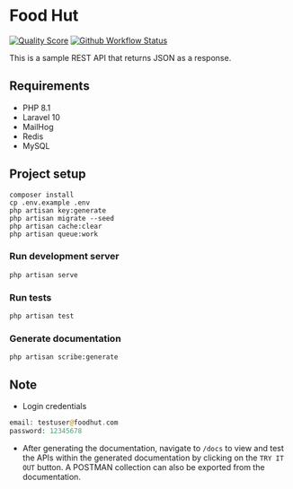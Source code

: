 # Food Hut

[![Quality Score](https://img.shields.io/scrutinizer/quality/g/ikechukwukalu/foodhut/main?style=flat-square)](https://scrutinizer-ci.com/g/ikechukwukalu/foodhut/)
[![Github Workflow Status](https://img.shields.io/github/actions/workflow/status/ikechukwukalu/foodhut/foodhut.yml?branch=main&style=flat-square)](https://github.com/ikechukwukalu/foodhut/actions/workflows/foodhut.yml)

This is a sample REST API that returns JSON as a response.

## Requirements

- PHP 8.1
- Laravel 10
- MailHog
- Redis
- MySQL

## Project setup

```shell
composer install
cp .env.example .env
php artisan key:generate
php artisan migrate --seed
php artisan cache:clear
php artisan queue:work
```

### Run development server

```shell
php artisan serve
```

### Run tests

```shell
php artisan test
```

### Generate documentation

```shell
php artisan scribe:generate
```

## Note

- Login credentials

```php
email: testuser@foodhut.com
password: 12345678
```

- After generating the documentation, navigate to `/docs` to view and test the APIs within the generated documentation by clicking on the `TRY IT OUT` button. A POSTMAN collection can also be exported from the documentation.
